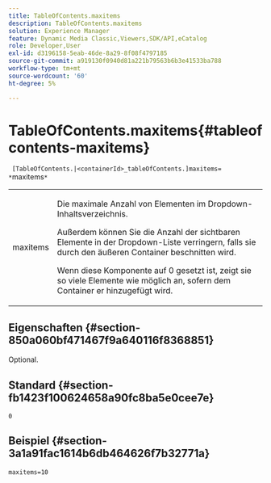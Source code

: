 ```yaml
---
title: TableOfContents.maxitems
description: TableOfContents.maxitems
solution: Experience Manager
feature: Dynamic Media Classic,Viewers,SDK/API,eCatalog
role: Developer,User
exl-id: d3196158-5eab-46de-8a29-8f08f4797185
source-git-commit: a919130f0940d81a221b79563b6b3e41533ba788
workflow-type: tm+mt
source-wordcount: '60'
ht-degree: 5%

---
```


# TableOfContents.maxitems{#tableofcontents-maxitems}

` [TableOfContents.|<containerId>_tableOfContents.]maxitems= *`maxitems`*`

<table id="table_F9BC656721B04870AC628ACBC47E7200"> 
 <tbody> 
  <tr> 
   <td> <p> <span class="codeph"><span class="varname"> maxitems</span></span> </p> </td> 
   <td> <p>Die maximale Anzahl von Elementen im Dropdown-Inhaltsverzeichnis. </p> <p>Außerdem können Sie die Anzahl der sichtbaren Elemente in der Dropdown-Liste verringern, falls sie durch den äußeren Container beschnitten wird. </p> <p>Wenn diese Komponente auf <span class="codeph"> 0</span> gesetzt ist, zeigt sie so viele Elemente wie möglich an, sofern dem Container er hinzugefügt wird. </p> </td> 
  </tr> 
 </tbody> 
</table>

## Eigenschaften {#section-850a060bf471467f9a640116f8368851}

Optional.

## Standard {#section-fb1423f100624658a90fc8ba5e0cee7e}

`0`

## Beispiel {#section-3a1a91fac1614b6db464626f7b32771a}

`maxitems=10`
